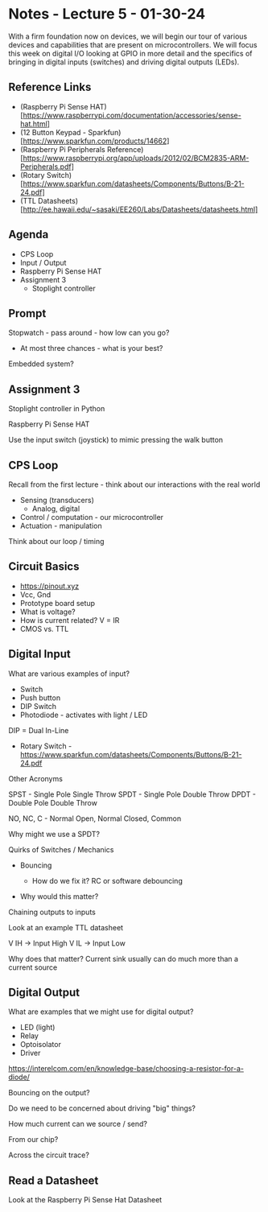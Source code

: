 # Notes - Lecture 5 - 01-30-24

With a firm foundation now on devices, we will begin our tour of various devices and capabilities that are present on microcontrollers.  We will focus this week on digital I/O looking at GPIO in more detail and the specifics of bringing in digital inputs (switches) and driving digital outputs (LEDs).

## Reference Links

* (Raspberry Pi Sense HAT)[https://www.raspberrypi.com/documentation/accessories/sense-hat.html]
* (12 Button Keypad - Sparkfun)[https://www.sparkfun.com/products/14662]
* (Raspberry Pi Peripherals Reference)[https://www.raspberrypi.org/app/uploads/2012/02/BCM2835-ARM-Peripherals.pdf]
* (Rotary Switch)[https://www.sparkfun.com/datasheets/Components/Buttons/B-21-24.pdf]
* (TTL Datasheets)[http://ee.hawaii.edu/~sasaki/EE260/Labs/Datasheets/datasheets.html]

## Agenda

* CPS Loop
* Input / Output
* Raspberry Pi Sense HAT
* Assignment 3
   * Stoplight controller

## Prompt

Stopwatch - pass around - how low can you go?
   * At most three chances - what is your best?

Embedded system?

## Assignment 3

Stoplight controller in Python

Raspberry Pi Sense HAT

Use the input switch (joystick) to mimic pressing the walk button

## CPS Loop

Recall from the first lecture - think about our interactions with the real world

* Sensing (transducers)
   * Analog, digital
* Control / computation - our microcontroller
* Actuation - manipulation

Think about our loop / timing

## Circuit Basics

* https://pinout.xyz
* Vcc, Gnd
* Prototype board setup
* What is voltage?
* How is current related?  V = IR
* CMOS vs. TTL

## Digital Input

What are various examples of input?

* Switch 
* Push button
* DIP Switch
* Photodiode - activates with light / LED

DIP = Dual In-Line 

* Rotary Switch - https://www.sparkfun.com/datasheets/Components/Buttons/B-21-24.pdf

Other Acronyms

SPST - Single Pole Single Throw
SPDT - Single Pole Double Throw
DPDT - Double Pole Double Throw

NO, NC, C - Normal Open, Normal Closed, Common

Why might we use a SPDT?

Quirks of Switches / Mechanics

* Bouncing 
   * How do we fix it?  RC or software debouncing

* Why would this matter?

Chaining outputs to inputs

Look at an example TTL datasheet 

V IH -> Input High
V IL -> Input Low

Why does that matter?  Current sink usually can do much more than a current source

## Digital Output

What are examples that we might use for digital output?

* LED (light)
* Relay
* Optoisolator
* Driver

https://interelcom.com/en/knowledge-base/choosing-a-resistor-for-a-diode/

Bouncing on the output?

Do we need to be concerned about driving "big" things?

How much current can we source / send?

From our chip?

Across the circuit trace?

## Read a Datasheet

Look at the Raspberry Pi Sense Hat Datasheet